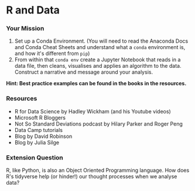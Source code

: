 # R and Data

### Your Mission

1. Set up a Conda Environment. \(You will need to read the Anaconda Docs and Conda Cheat Sheets and understand what a `conda` environment is, and how it's different from `pip`\)
2. From within that `conda env` create a Jupyter Notebook that reads in a data file, then cleans, visualises and applies an algorithm to the data. Construct a narrative and message around your analysis.

**Hint: Best practice examples can be found in the books in the resources.**

### Resources

* R for Data Science by Hadley Wickham \(and his Youtube videos\) 
* Microsoft R Bloggers
* Not So Standard Deviations podcast by Hilary Parker and Roger Peng
* Data Camp tutorials
* Blog by David Robinson
* Blog by Julia Silge

### Extension Question

R, like Python, is also an Object Oriented Programming language. How does R's tidyverse help \(or hinder!\) our thought processes when we analyse data?

